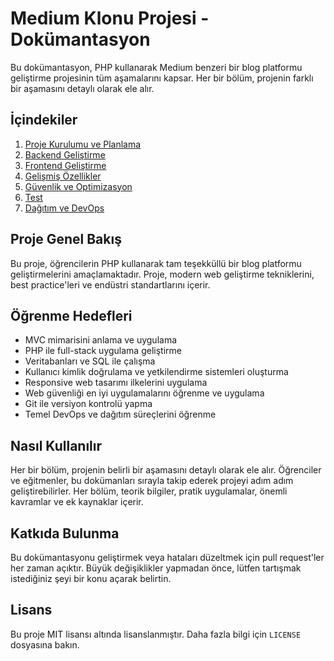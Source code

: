 # Medium Klonu Projesi - Dokümantasyon

Bu dokümantasyon, PHP kullanarak Medium benzeri bir blog platformu geliştirme projesinin tüm aşamalarını kapsar. Her bir bölüm, projenin farklı bir aşamasını detaylı olarak ele alır.

## İçindekiler

1. [Proje Kurulumu ve Planlama](docs/proje-kurulumu-ve-planlama.md)
2. [Backend Geliştirme](docs/backend-gelistirme.md)
3. [Frontend Geliştirme](docs/frontend-gelistirme.md)
4. [Gelişmiş Özellikler](docs/gelismis-ozellikler.md)
5. [Güvenlik ve Optimizasyon](docs/guvenlik-ve-optimizasyon.md)
6. [Test](docs/test.md)
7. [Dağıtım ve DevOps](docs/dagitim-ve-devops.md)

## Proje Genel Bakış

Bu proje, öğrencilerin PHP kullanarak tam teşekküllü bir blog platformu geliştirmelerini amaçlamaktadır. Proje, modern web geliştirme tekniklerini, best practice'leri ve endüstri standartlarını içerir.

## Öğrenme Hedefleri

- MVC mimarisini anlama ve uygulama
- PHP ile full-stack uygulama geliştirme
- Veritabanları ve SQL ile çalışma
- Kullanıcı kimlik doğrulama ve yetkilendirme sistemleri oluşturma
- Responsive web tasarımı ilkelerini uygulama
- Web güvenliği en iyi uygulamalarını öğrenme ve uygulama
- Git ile versiyon kontrolü yapma
- Temel DevOps ve dağıtım süreçlerini öğrenme

## Nasıl Kullanılır

Her bir bölüm, projenin belirli bir aşamasını detaylı olarak ele alır. Öğrenciler ve eğitmenler, bu dokümanları sırayla takip ederek projeyi adım adım geliştirebilirler. Her bölüm, teorik bilgiler, pratik uygulamalar, önemli kavramlar ve ek kaynaklar içerir.

## Katkıda Bulunma

Bu dokümantasyonu geliştirmek veya hataları düzeltmek için pull request'ler her zaman açıktır. Büyük değişiklikler yapmadan önce, lütfen tartışmak istediğiniz şeyi bir konu açarak belirtin.

## Lisans

Bu proje MIT lisansı altında lisanslanmıştır. Daha fazla bilgi için `LICENSE` dosyasına bakın.
